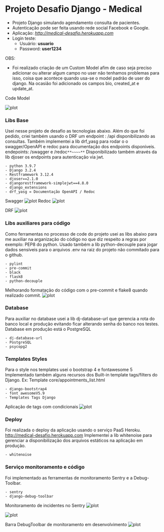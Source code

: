 # Projeto Desafio Django - Medical

- Projeto Django simulando agendamento consulta de pacientes.
- Autenticação pode ser feita usando rede social Facebook e Google.
- Aplicação: *http://medical-desafio.herokuapp.com*
- Login teste: 
  - Usuário: **usuario**
  - Password: **user1234**

OBS: 
- Foi realizado criação de um Custom Model afim de caso seja preciso adicionar ou alterar algum campo
no user não tenhamos problemas para isso, coisa que acontece quando usa-se o model padrão de user do django.
  Na ocasião foi adicionado os campos bio, created_at e update_at. 

Code Model

![plot](./core/static/img/usercustom.png)



### Libs Base
Usei nesse projeto de desafio as tecnologias abaixo.
Além do que foi pedido, criei também usando o DRF um endpoint : /api disponibilizando as consultas.
Também implementei a lib drf_yasg para rodar o o swagger/OpenAPI e redoc para documentação dos endpoints 
disponíveis. endepoints: /swagger e /redoc`**~~~~**` 
Disponibilizado também através da lib djoser os endpoints para autenticação via jwt.
```shell 
- python 3.9.7
- Django 3.2.4
- Restframework 3.12.4
- djoser==2.1.0
- djangorestframework-simplejwt==4.8.0
- django_extensions
- drf_yasg = Documentação OpenAPI / Redoc
```
Swagger
![plot](./core/static/img/swagger.png)
Redoc
![plot](./core/static/img/redoc.png)

DRF
![plot](./core/static/img/drf.png)


### Libs auxiliares para código
Como ferramentas no processo de code do projeto usei as libs abaixo para me auxiliar na arganização do código
no que diz respeito a regras por exemplo: PEP8 do python. Usado também a lib python-decouple para jogar 
dados sensíveis para o arquivos .env na raiz do projeto não commitado para o github.
```shell 
- pylint
- pre-commit
- black
- flask8
- python-decouple
```


Melhorando formatação do código com o pre-commit
e flake8 quando realizado commit.
![plot](./core/static/img/code.png)


### Database
Para auxiliar no database usei a lib dj-database-url que gerencia a rota do banco local e produção
evitando ficar alterando senha do banco nos testes. Database em produção está o PostgreSQL
```shell
- dj-database-url 
- PostgreSQL
- psycopg2
```

### Templates Styles
Para o style nos templates usei o bootstrap 4 e fontawesome 5
Implementado também alguns recursos dos Built-in template tags/filters do Django. 
Ex: Template core/appointments_list.html
```shell
- django-bootstrap4 
- font awesomeV5.9
- Templates Tags Django 
```
Aplicação de tags com condicionais 
![plot](./core/static/img/tag.png)

### Deploy
Foi realizada o deploy da aplicação usando o serviço PaaS Heroku. http://medical-desafio.herokuapp.com
Implementei a lib whitenoise para gerenciar a disponibilização dos arquivos estáticos na aplicação
em produção. 
```shell
- whitenoise
```

### Serviço monitoramento e código
Foi implementado as ferramentas de monitoramento Sentry e a Debug-Toolbar. 
```shell 
- sentry
- django-debug-toolbar
```

Monitoramento de incidentes no Sentry
![plot](./core/static/img/sentry.png)

![plot](./core/static/img/sentry2.png)

Barra DebugToolbar de monitoramento em desenvolvimento
![plot](./core/static/img/debug_toolbar.png)

